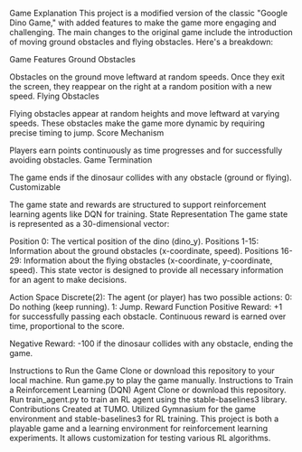 Game Explanation
This project is a modified version of the classic "Google Dino Game," with added features to make the game more engaging and challenging. The main changes to the original game include the introduction of moving ground obstacles and flying obstacles. Here's a breakdown:

Game Features
Ground Obstacles

Obstacles on the ground move leftward at random speeds.
Once they exit the screen, they reappear on the right at a random position with a new speed.
Flying Obstacles

Flying obstacles appear at random heights and move leftward at varying speeds.
These obstacles make the game more dynamic by requiring precise timing to jump.
Score Mechanism

Players earn points continuously as time progresses and for successfully avoiding obstacles.
Game Termination

The game ends if the dinosaur collides with any obstacle (ground or flying).
Customizable

The game state and rewards are structured to support reinforcement learning agents like DQN for training.
State Representation
The game state is represented as a 30-dimensional vector:

Position 0: The vertical position of the dino (dino_y).
Positions 1-15: Information about the ground obstacles (x-coordinate, speed).
Positions 16-29: Information about the flying obstacles (x-coordinate, y-coordinate, speed).
This state vector is designed to provide all necessary information for an agent to make decisions.

Action Space
Discrete(2): The agent (or player) has two possible actions:
0: Do nothing (keep running).
1: Jump.
Reward Function
Positive Reward:
+1 for successfully passing each obstacle.
Continuous reward is earned over time, proportional to the score.

Negative Reward:
-100 if the dinosaur collides with any obstacle, ending the game.

Instructions to Run the Game
Clone or download this repository to your local machine.
Run game.py to play the game manually.
Instructions to Train a Reinforcement Learning (DQN) Agent
Clone or download this repository.
Run train_agent.py to train an RL agent using the stable-baselines3 library.
Contributions
Created at TUMO.
Utilized Gymnasium for the game environment and stable-baselines3 for RL training.
This project is both a playable game and a learning environment for reinforcement learning experiments. It allows customization for testing various RL algorithms. 

